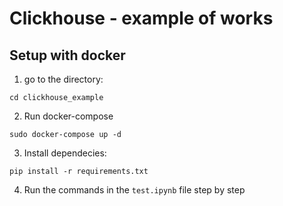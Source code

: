 # Clickhouse - example of works

## Setup with docker

1. go to the directory:
```
cd clickhouse_example
```
2. Run docker-compose
```
sudo docker-compose up -d
```
3. Install dependecies:
```
pip install -r requirements.txt
```
4. Run the commands in the `test.ipynb` file step by step
